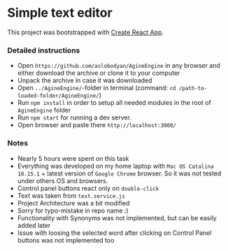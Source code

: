 # Simple text editor
This project was bootstrapped with [Create React App](https://github.com/facebookincubator/create-react-app).


### Detailed instructions
+ Open `https://github.com/aslobodyan/AgineEngine` in any browser and either download the archive or clone it to your computer
+ Unpack the archive in case it was downloaded
+ Open `../AgineEngine/`-folder in terminal (command: `cd /path-to-loaded-folder/AgineEngine/`)
+ Run `npm install` in order to setup all needed modules in the root of `AgineEngine` folder
+ Run `npm start` for running a dev server.
+ Open browser and paste there `http://localhost:3000/`

### Notes
+ Nearly 5 hours were spent on this task
+ Everything was developed on my home laptop with `Mac OS Catalina 10.15.1` + latest version of `Google Chrome` browser. So it was not tested under others OS and browsers.
+ Control panel buttons react only on `double-click`
+ Text was taken from `text.service.js`
+ Project Architecture was a bit modified
+ Sorry for typo-mistake in repo name :)
+ Functionality with Synonyms was not implemented, but can be easily added later
+ Issue with loosing the selected word after clicking on Control Panel buttons was not implemented too

